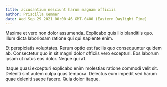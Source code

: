 ```yaml
---
title: accusantium nesciunt harum magnam officiis
author: Priscilla Kemmer
date: Wed Sep 29 2021 00:00:46 GMT-0400 (Eastern Daylight Time)
---
```

Maxime et vero non dolor assumenda. Explicabo quis illo blanditiis quo. Illum dicta laboriosam ratione qui qui sapiente enim.

 Et perspiciatis voluptates. Rerum optio est facilis quo consequuntur quidem ab. Consectetur quo in sit magni dolor officiis vero excepturi. Eos laborum ipsam ut natus eos dolor. Neque qui at.

 Itaque quasi excepturi explicabo enim molestias ratione commodi velit sit. Deleniti sint autem culpa quas tempora. Delectus eum impedit sed harum quae deleniti saepe facere. Quia dolor itaque.